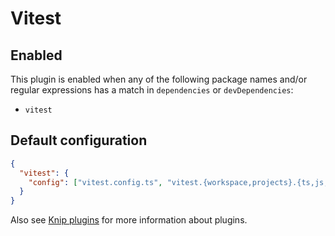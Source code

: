 # Vitest

## Enabled

This plugin is enabled when any of the following package names and/or regular expressions has a match in `dependencies`
or `devDependencies`:

- `vitest`

## Default configuration

```json
{
  "vitest": {
    "config": ["vitest.config.ts", "vitest.{workspace,projects}.{ts,js,json}"]
  }
}
```

Also see [Knip plugins][1] for more information about plugins.

[1]: https://github.com/webpro/knip/blob/main/README.md#plugins
